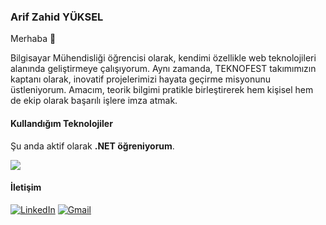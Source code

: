 ### Arif Zahid YÜKSEL

Merhaba 👋

Bilgisayar Mühendisliği öğrencisi olarak, kendimi özellikle web teknolojileri alanında geliştirmeye çalışıyorum. Aynı zamanda, TEKNOFEST takımımızın kaptanı olarak, inovatif projelerimizi hayata geçirme misyonunu üstleniyorum. Amacım, teorik bilgimi pratikle birleştirerek hem kişisel hem de ekip olarak başarılı işlere imza atmak.

#### Kullandığım Teknolojiler

Şu anda aktif olarak **.NET öğreniyorum**.

<p align="left">
  <a href="https://skillicons.dev">
    <img src="https://skillicons.dev/icons?i=html,css,bootstrap,figma,tailwind,js,react,dotnet" />
  </a>
</p>

#### İletişim

[![LinkedIn](https://img.shields.io/badge/LinkedIn-0077B5?style=for-the-badge&logo=linkedin&logoColor=white)](https://www.linkedin.com/in/sizin_kullanici_adiniz)
[![Gmail](https://img.shields.io/badge/Gmail-D14836?style=for-the-badge&logo=gmail&logoColor=white)](mailto:az.yuksel61@gmail.com)
